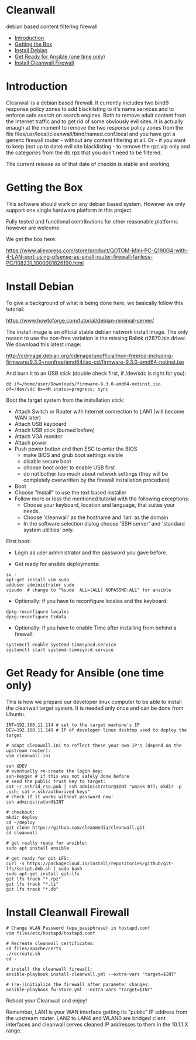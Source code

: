 # Cleanwall

debian based content filtering firewall



<p><div class="toc">
<ul>
<li><a href="#introduction">Introduction</a></li>
<li><a href="#getting-the-box">Getting the Box</a></li>
<li><a href="#install-debian">Install Debian</a></li>
<li><a href="#get-ready-for-ansible-one-time-only">Get Ready for Ansible (one time only)</a></li>
<li><a href="#install-cleanwall-firewall">Install Cleanwall Firewall</a></li>
</ul>
</div>
</p>


# Introduction

Cleanwall is a debian based firewall. It currently includes two bind9 response policy zones to add blacklisting to it's name services and to enforce safe search on search engines. Both to remove adult content from the Internet traffic and to get rid of some obviously evil sites. It is actually enaugh at the moment to remove the two response policy zones from the file files/usr/local/cleanwall/bind/named.conf.local and you have got a generic firewall router - without any content filtering at all. Or - if you want to keep (not up to date) evil site blacklisting - to remove the rpz.vip only and the categories from the db.rpz that you don't need to be filtered.

The current release as of that date of checkin is stable and working.

# Getting the Box

This software should work on any debian based system. However we only support one single hardware platform in this project.

Fully tested and functional contributions for other reasonable platforms however are welcome.

We get the box here:

https://www.aliexpress.com/store/product/QOTOM-Mini-PC-Q190G4-with-4-LAN-port-using-pfsense-as-small-router-firewall-fanless-PC/108231_1000001826190.html



# Install Debian

To give a background of what is being done here, we basically follow this tutorial:

https://www.howtoforge.com/tutorial/debian-minimal-server/

The install image is an official stable debian network install image. The only reason to use the non-free variation is the missing Ralink rt2870.bin driver. We download this latest image:

http://cdimage.debian.org/cdimage/unofficial/non-free/cd-including-firmware/9.3.0+nonfree/amd64/iso-cd/firmware-9.3.0-amd64-netinst.iso

And burn it to an USB stick (double check first, if /dev/sdc is right for you):

```
dd if=/home/user/Downloads/firmware-9.3.0-amd64-netinst.iso of=/dev/sdc bs=4M status=progress; sync
```

Boot the target system from the installation stick:

* Attach Switch or Router with Internet connection to LAN1 (will become WAN later)
* Attach USB keyboard
* Attach USB stick (burned before)
* Attach VGA monitor
* Attach power
* Push power button and then ESC to enter the BIOS
   * make BIOS and grub boot settings visible
   * disable secure boot
   * choose boot order to enable USB first
   * do not bother too much about network settings (they will be completely overwritten by the firewall installation procedure)
* Boot
* Choose "Install" to use the text based installer
* Follow more or less the mentioned tutorial with the following exceptions:
   * Choose your keyboard, location and language, that suites your needs.
   * Choose 'cleanwall' as the hostname and 'lan' as the domain
   * In the software selection dialog choose 'SSH server' and 'standard system utilities' only.



First boot:

* Login as user administrator and the password you gave before.

* Get ready for ansible deployments:

```
su -
apt-get install vim sudo
adduser administrator sudo
visudo  # change to "%sudo  ALL=(ALL) NOPASSWD:ALL" for ansible
```

* Optionally: if you have to reconfigure locales and the keyboard:

```
dpkg-reconfigure locales
dpkg-reconfigure tzdata
```

* Optionally: if you have to enable Time after installing from behind a firewall:

```
systemctl enable systemd-timesyncd.service
systemctl start systemd-timesyncd.service
```

# Get Ready for Ansible (one time only)

This is how we prepare our developer linux computer to be able to install the cleanwall target system. It is needed only once and can be done from Ubuntu.

```
INT=192.168.11.114 # set to the target machine's IP
DEV=192.168.11.149 # IP of developer linux desktop used to deploy the target

# adapt cleanwall.ini to reflect these your own IP's (depend on the upstream router):
vim cleanwall.ini

ssh $DEV
# eventually re-create the login key:
ssh-keygen # if this was not safely done before
# send the public trust key to target:
cat ~/.ssh/id_rsa.pub | ssh administrator@$INT "umask 077; mkdir -p .ssh; cat >.ssh/authorized_keys"
# check if it works without password now:
ssh administrator@$INT

# checkout:
mkdir deploy
cd ~/deploy
git clone https://github.com/cleanmedia/cleanwall.git
cd cleanwall

# get really ready for ansible:
sudo apt install ansible

# get ready for git LFS:
curl -s https://packagecloud.io/install/repositories/github/git-lfs/script.deb.sh | sudo bash
sudo apt-get install git-lfs
git lfs track "*.rpz"
git lfs track "*.li"
git lfs track "*.db"
```

# Install Cleanwall Firewall

```
# Change WLAN Password (wpa_passphrase) in hostapd.conf
vim files/etc/hostapd/hostapd.conf

# Recreate cleanwall certificates:
cd files/apache/certs
./recreate.sh
cd -

# install the cleanwall firewall:
ansible-playbook install-cleanwall.yml --extra-vars "target=$INT"

# (re-)initialize the firewall after parameter changes:
ansible-playbook fw-store.yml --extra-vars "target=$INT"
```

Reboot your Cleanwall and enjoy!

Remember, LAN1 is your WAN interface getting its "public" IP address from the upstream router. LAN2 to LAN4 and WLAN0 are bridged client interfaces and cleanwall serves cleaned IP addresses to them in the 10.1.1.X range.

